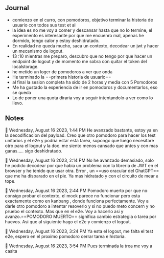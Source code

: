
## Journal
- comienzo en el curro, con pomodoros, objetivo terminar la historia de usuario con todos sus test et al
- la idea es no me voy a comer y descansar hasta que no lo termine, el experimento es interesante por que me encuenro mal, apenas he dormido, tengo calor y estoy deshidratado. 
- En realidad no queda mucho, saca un contexto, decodear un jwt y hacer un mecanismo de logout.
- 13 :10 mientras me preparo, descubro que no tengo por que hacer un endpoint de logout y de momento me sobra con quitar el token del localstorage.
- he metido un loger de pomodoros a ver que onda
- He terminado la ==primera historia de usuario==
- al final la sesion completa ha sido de 2 horas y media con 5 Pomodoros
- Me ha gustado la experiencia de ir en pomodoros y documentarlos, eso se queda
- Lo de poner una quota diraria voy a seguir intentandolo a ver como lo llevo.


## Notes

🍅 Wednesday, August 16 2023, 1:44 PM
He avanzado bastante, estoy ya en la decodificacion del payload.
Creo que otro pomodoro para hacer los test unitarios y el e2e y podria estar esta tarea, supongo que luego necesitare otro para el logout y la doc.
me siento menos cansado que antes y con mas ganas.....
sigo deshidratado.

🍅 Wednesday, August 16 2023, 2:14 PM
No he avanzado demasiado, solo he podido decodear por que habia un problema con la libreria de JWT en el browser y he tenido que usar otra. Error , un ==uso oracular del GhatGPT== que me ha disparado en el pie.
Ya mas hidratado y con el circuito de mear a tope.

🍅 Wednesday, August 16 2023, 2:44 PM
Pomodoro muerto por que no consigo probar el contexto, el mock parece no funcionar pero esta exactamente como en kanbang , donde funciona perfectamente.
Voy a darle otro pomodoro a intentar resoverlo y si no puedo meto concern y no pruebo el contexto. Mas que en el e2e. Voy a hacerlo asi y avanzo.==POMODORO MUERTO== significa cambio estrategia o tarea por huevos. Asi que al siguiente hago el e2e y comienzo el logout.

🍅 Wednesday, August 16 2023, 3:24 PM
Ya esta el logout, me falta el test e2e, espero en el proximo pomodoro cerrar tarea e historia.

🍅 Wednesday, August 16 2023, 3:54 PM
Pues terminada la trea me voy a casita